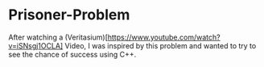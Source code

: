 # Prisoner-Problem
After watching a (Veritasium)[https://www.youtube.com/watch?v=iSNsgj1OCLA] Video, I was inspired by this problem and wanted to try to see the chance of success using C++.
